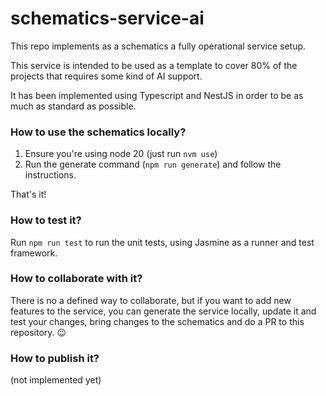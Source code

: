 # schematics-service-ai

This repo implements as a schematics a fully operational service setup.

This service is intended to be used as a template to cover 80% of the projects that requires some kind of AI support.

It has been implemented using Typescript and NestJS in order to be as much as standard as possible.

### How to use the schematics locally?

1. Ensure you're using node 20 (just run `nvm use`)
2. Run the generate command (`npm run generate`) and follow the instructions.

That's it!

### How to test it?

Run `npm run test` to run the unit tests, using Jasmine as a runner and test framework.

### How to collaborate with it?

There is no a defined way to collaborate, but if you want to add new features to the service, you can generate the service locally, update it and test your changes, bring changes to the schematics and do a PR to this repository. :wink:

### How to publish it?

(not implemented yet)
